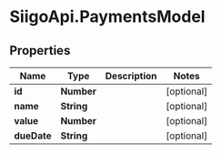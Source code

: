 # SiigoApi.PaymentsModel

## Properties

Name | Type | Description | Notes
------------ | ------------- | ------------- | -------------
**id** | **Number** |  | [optional] 
**name** | **String** |  | [optional] 
**value** | **Number** |  | [optional] 
**dueDate** | **String** |  | [optional] 


